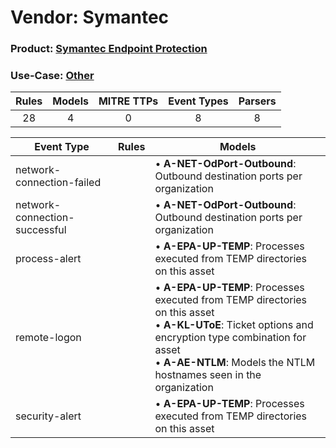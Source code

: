 Vendor: Symantec
================
### Product: [Symantec Endpoint Protection](../ds_symantec_symantec_endpoint_protection.md)
### Use-Case: [Other](../../../../UseCases/uc_other.md)

| Rules | Models | MITRE TTPs | Event Types | Parsers |
|:-----:|:------:|:----------:|:-----------:|:-------:|
|  28   |   4    |     0      |      8      |    8    |

| Event Type                    | Rules | Models                                                                                                                                                                                                                                      |
| ----------------------------- | ----- | ------------------------------------------------------------------------------------------------------------------------------------------------------------------------------------------------------------------------------------------- |
| network-connection-failed     |       |  • <b>A-NET-OdPort-Outbound</b>: Outbound destination ports per organization                                                                                                                                                                |
| network-connection-successful |       |  • <b>A-NET-OdPort-Outbound</b>: Outbound destination ports per organization                                                                                                                                                                |
| process-alert                 |       |  • <b>A-EPA-UP-TEMP</b>: Processes executed from TEMP directories on this asset                                                                                                                                                             |
| remote-logon                  |       |  • <b>A-EPA-UP-TEMP</b>: Processes executed from TEMP directories on this asset<br> • <b>A-KL-UToE</b>: Ticket options and encryption type combination for asset<br> • <b>A-AE-NTLM</b>: Models the NTLM hostnames seen in the organization |
| security-alert                |       |  • <b>A-EPA-UP-TEMP</b>: Processes executed from TEMP directories on this asset                                                                                                                                                             |